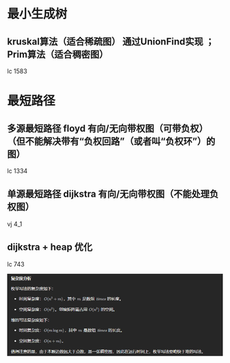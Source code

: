 # 最小生成树
## kruskal算法（适合稀疏图） 通过UnionFind实现 ； Prim算法（适合稠密图）
lc 1583

# 最短路径
## 多源最短路径 floyd 有向/无向带权图（可带负权） （但不能解决带有“负权回路”（或者叫“负权环”）的图）
lc 1334

## 单源最短路径 dijkstra 有向/无向带权图（不能处理负权图）
vj 4_1

## dijkstra + heap 优化
lc 743
 
![alt text](image.png)
